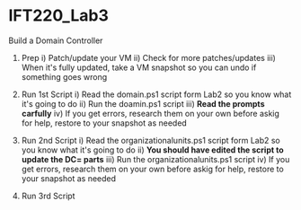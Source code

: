 # IFT220_Lab3
Build a Domain Controller

1) Prep
  i) Patch/update your VM
  ii) Check for more patches/updates
  iii) When it's fully updated, take a VM snapshot so you can undo if something goes wrong

2) Run 1st Script
  i) Read the domain.ps1 script form Lab2 so you know what it's going to do
  ii) Run the doamin.ps1 script 
  iii) **Read the prompts carfully**
  iv) If you get errors, research them on your own before askig for help, restore to your snapshot as needed

3) Run 2nd Script
  i) Read the organizationalunits.ps1 script form Lab2 so you know what it's going to do
  ii) **You should have edited the script to update the DC= parts**
  iii) Run the organizationalunits.ps1 script
  iv) If you get errors, research them on your own before askig for help, restore to your snapshot as needed

4) Run 3rd Script
